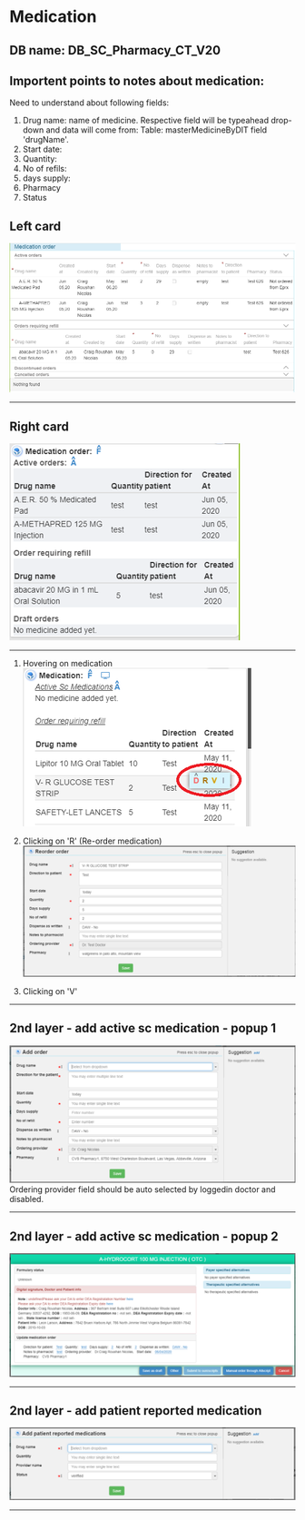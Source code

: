 # Medication 

DB name: DB_SC_Pharmacy_CT_V20
------------------------------
Importent points to notes about medication:
------------------------------------------

Need to understand about following fields: 

1. Drug name: name of medicine. Respective field will be typeahead drop-down and data will come from: Table: masterMedicineByDIT field 'drugName'.
2. Start date: 
3. Quantity:
4. No of refils:
5. days supply:
6. Pharmacy
7. Status


Left card
------------
![Medication left card](../../assets/img/medication/left-card.png)



----------------------------------- 

Right card
-----------
![Medication right card](../../assets/img/medication/right-card.png)



-------------------------------------------
1. Hovering on medication
![Reorder medication](../../assets/img/medication/hovering-on-the-meds.png)

2. Clicking on 'R' (Re-order medication)
![Reorder medication form](../../assets/img/medication/2nd-layer-reOrderMedication-form.png)

3. Clicking on 'V'

----------------------------------- 

2nd layer - add active sc medication - popup 1
----------------------------------------------
![Add active sc medication - popup 1](../../assets/img/medication/2nd-layer-addMedication-form-1.png)
Ordering provider field should be auto selected by loggedin doctor and disabled.

----------------------------------- 

2nd layer - add active sc medication - popup 2
----------------------------------------------
![Add active sc medication - popup 2](../../assets/img/medication/2nd-layer-addMedication-form-2.png)

----------------------------------- 

2nd layer - add patient reported medication
-------------------------------------------
![Add patient reported medication](../../assets/img/medication/2nd-layer-addPatientReportedMedication-form.png)

----------------------------------- 


